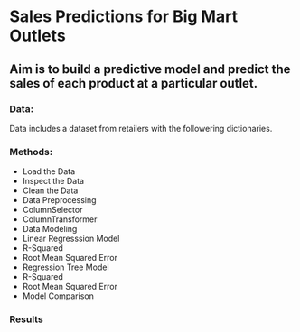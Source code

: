 # Sales Predictions for Big Mart Outlets

## Aim is to build a predictive model and predict the sales of each product at a particular outlet. 
### Data:
Data includes a dataset from retailers with the followering dictionaries. 


### Methods:
- Load the Data
- Inspect the Data
- Clean the Data
- Data Preprocessing
-   ColumnSelector
-   ColumnTransformer
- Data Modeling
- Linear Regresssion Model
-   R-Squared
-   Root Mean Squared Error
- Regression Tree Model
-   R-Squared
-   Root Mean Squared Error
- Model Comparison

### Results 
